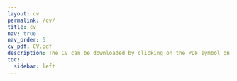 ```yaml
---
layout: cv
permalink: /cv/
title: cv
nav: true
nav_order: 5
cv_pdf: CV.pdf
description: The CV can be downloaded by clicking on the PDF symbol on the right. Below is a brief summary.
toc:
  sidebar: left
---
```

